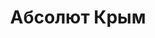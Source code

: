 --- 
title: "Абсолют Крым" 
site: "http://www.ak-an.ru" 
town: "Севастополь" 
tel: ["+7 (978) 834-67-77"] 
address: "Россия, АР Крым, г.Севастополь, ул.Адмирала Октябрьского, 17" 
mail: "rc@ark.ua" 
--- 